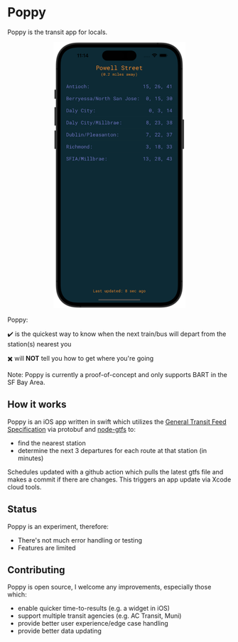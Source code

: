 # Poppy
Poppy is the transit app for locals.

<p align="center">
  <img src="Shared/Resources/example_screenshot.png" height="600"/>
</p>

Poppy:

  ✔️ is the quickest way to know when the next train/bus will depart from the station(s) nearest you
  
  ✖️ will **NOT** tell you how to get where you're going

Note: Poppy is currently a proof-of-concept and only supports BART in the SF Bay Area.

## How it works

Poppy is an iOS app written in swift which utilizes the [General Transit Feed Specification](https://gtfs.org) via protobuf and  [node-gtfs](https://github.com/BlinkTagInc/node-gtfs) to:

- find the nearest station
- determine the next 3 departures for each route at that station (in minutes)

Schedules updated with a github action which pulls the latest gtfs file and makes a commit if there are changes. This triggers an
app update via Xcode cloud tools.

## Status
Poppy is an experiment, therefore:
- There's not much error handling or testing
- Features are limited

## Contributing

Poppy is open source, I welcome any improvements, especially those which:

- enable quicker time-to-results (e.g. a widget in iOS)
- support multiple transit agencies (e.g. AC Transit, Muni)
- provide better user experience/edge case handling
- provide better data updating
